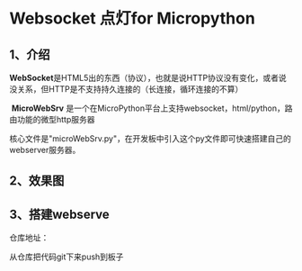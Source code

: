 # Websocket 点灯for Micropython

## 1、介绍

​	**WebSocket**是HTML5出的东西（协议），也就是说HTTP协议没有变化，或者说没关系，但HTTP是不支持持久连接的（长连接，循环连接的不算）

​	**MicroWebSrv** 是一个在MicroPython平台上支持websocket，html/python，路由功能的微型http服务器

核心文件是"microWebSrv.py"，在开发板中引入这个py文件即可快速搭建自己的webserver服务器。



## 2、效果图



## 3、搭建webserve

仓库地址：

从仓库把代码git下来push到板子



```



```
